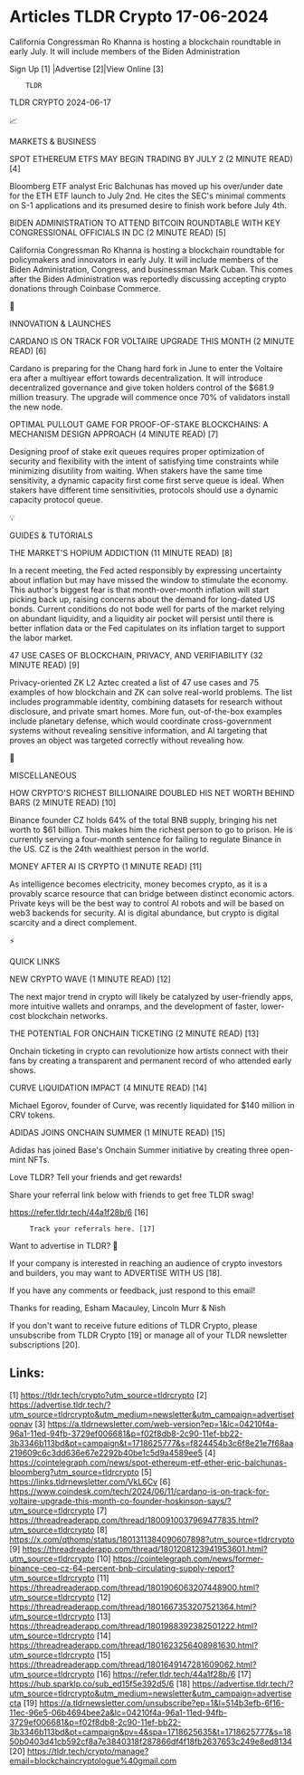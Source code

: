 # Articles TLDR Crypto 17-06-2024

California Congressman Ro Khanna is hosting a blockchain roundtable in
early July. It will include members of the Biden Administration  

 Sign Up [1] |Advertise [2]|View Online [3] 

		TLDR 

TLDR CRYPTO 2024-06-17

📈 

MARKETS & BUSINESS

 SPOT ETHEREUM ETFS MAY BEGIN TRADING BY JULY 2 (2 MINUTE READ) [4] 

 Bloomberg ETF analyst Eric Balchunas has moved up his over/under date
for the ETH ETF launch to July 2nd. He cites the SEC's minimal
comments on S-1 applications and its presumed desire to finish work
before July 4th. 

 BIDEN ADMINISTRATION TO ATTEND BITCOIN ROUNDTABLE WITH KEY
CONGRESSIONAL OFFICIALS IN DC (2 MINUTE READ) [5] 

 California Congressman Ro Khanna is hosting a blockchain roundtable
for policymakers and innovators in early July. It will include members
of the Biden Administration, Congress, and businessman Mark Cuban.
This comes after the Biden Administration was reportedly discussing
accepting crypto donations through Coinbase Commerce. 

🚀 

INNOVATION & LAUNCHES

 CARDANO IS ON TRACK FOR VOLTAIRE UPGRADE THIS MONTH (2 MINUTE READ)
[6] 

 Cardano is preparing for the Chang hard fork in June to enter the
Voltaire era after a multiyear effort towards decentralization. It
will introduce decentralized governance and give token holders control
of the $681.9 million treasury. The upgrade will commence once 70% of
validators install the new node. 

 OPTIMAL PULLOUT GAME FOR PROOF-OF-STAKE BLOCKCHAINS: A MECHANISM
DESIGN APPROACH (4 MINUTE READ) [7] 

 Designing proof of stake exit queues requires proper optimization of
security and flexibility with the intent of satisfying time
constraints while minimizing disutility from waiting. When stakers
have the same time sensitivity, a dynamic capacity first come first
serve queue is ideal. When stakers have different time sensitivities,
protocols should use a dynamic capacity protocol queue. 

💡 

GUIDES & TUTORIALS

 THE MARKET'S HOPIUM ADDICTION (11 MINUTE READ) [8] 

 In a recent meeting, the Fed acted responsibly by expressing
uncertainty about inflation but may have missed the window to
stimulate the economy. This author's biggest fear is that
month-over-month inflation will start picking back up, raising
concerns about the demand for long-dated US bonds. Current conditions
do not bode well for parts of the market relying on abundant
liquidity, and a liquidity air pocket will persist until there is
better inflation data or the Fed capitulates on its inflation target
to support the labor market. 

 47 USE CASES OF BLOCKCHAIN, PRIVACY, AND VERIFIABILITY (32 MINUTE
READ) [9] 

 Privacy-oriented ZK L2 Aztec created a list of 47 use cases and 75
examples of how blockchain and ZK can solve real-world problems. The
list includes programmable identity, combining datasets for research
without disclosure, and private smart homes. More fun, out-of-the-box
examples include planetary defense, which would coordinate
cross-government systems without revealing sensitive information, and
AI targeting that proves an object was targeted correctly without
revealing how. 

🦄 

MISCELLANEOUS

 HOW CRYPTO'S RICHEST BILLIONAIRE DOUBLED HIS NET WORTH BEHIND BARS (2
MINUTE READ) [10] 

 Binance founder CZ holds 64% of the total BNB supply, bringing his
net worth to $61 billion. This makes him the richest person to go to
prison. He is currently serving a four-month sentence for failing to
regulate Binance in the US. CZ is the 24th wealthiest person in the
world. 

 MONEY AFTER AI IS CRYPTO (1 MINUTE READ) [11] 

 As intelligence becomes electricity, money becomes crypto, as it is a
provably scarce resource that can bridge between distinct economic
actors. Private keys will be the best way to control AI robots and
will be based on web3 backends for security. AI is digital abundance,
but crypto is digital scarcity and a direct complement. 

⚡ 

QUICK LINKS

 NEW CRYPTO WAVE (1 MINUTE READ) [12] 

 The next major trend in crypto will likely be catalyzed by
user-friendly apps, more intuitive wallets and onramps, and the
development of faster, lower-cost blockchain networks. 

 THE POTENTIAL FOR ONCHAIN TICKETING (2 MINUTE READ) [13] 

 Onchain ticketing in crypto can revolutionize how artists connect
with their fans by creating a transparent and permanent record of who
attended early shows. 

 CURVE LIQUIDATION IMPACT (4 MINUTE READ) [14] 

 Michael Egorov, founder of Curve, was recently liquidated for $140
million in CRV tokens. 

 ADIDAS JOINS ONCHAIN SUMMER (1 MINUTE READ) [15] 

 Adidas has joined Base's Onchain Summer initiative by creating three
open-mint NFTs. 

Love TLDR? Tell your friends and get rewards!

 Share your referral link below with friends to get free TLDR swag! 

 https://refer.tldr.tech/44a1f28b/6 [16] 

		 Track your referrals here. [17] 

Want to advertise in TLDR? 📰

 If your company is interested in reaching an audience of crypto
investors and builders, you may want to ADVERTISE WITH US [18]. 

 If you have any comments or feedback, just respond to this email! 

Thanks for reading, 
Esham Macauley, Lincoln Murr & Nish 

If you don't want to receive future editions of TLDR Crypto, please
unsubscribe from TLDR Crypto [19] or manage all of your TLDR
newsletter subscriptions [20]. 

 

Links:
------
[1] https://tldr.tech/crypto?utm_source=tldrcrypto
[2] https://advertise.tldr.tech/?utm_source=tldrcrypto&utm_medium=newsletter&utm_campaign=advertisetopnav
[3] https://a.tldrnewsletter.com/web-version?ep=1&lc=04210f4a-96a1-11ed-94fb-3729ef006681&p=f02f8db8-2c90-11ef-bb22-3b3346b113bd&pt=campaign&t=1718625777&s=f824454b3c6f8e21e7f68aa219609c6c3dd636e67e2292b40be1c5d9a4589ee5
[4] https://cointelegraph.com/news/spot-ethereum-etf-ether-eric-balchunas-bloomberg?utm_source=tldrcrypto
[5] https://links.tldrnewsletter.com/VkL6Cv
[6] https://www.coindesk.com/tech/2024/06/11/cardano-is-on-track-for-voltaire-upgrade-this-month-co-founder-hoskinson-says/?utm_source=tldrcrypto
[7] https://threadreaderapp.com/thread/1800910037969477835.html?utm_source=tldrcrypto
[8] https://x.com/qthomp/status/1801311384090607898?utm_source=tldrcrypto
[9] https://threadreaderapp.com/thread/1801208123941953601.html?utm_source=tldrcrypto
[10] https://cointelegraph.com/news/former-binance-ceo-cz-64-percent-bnb-circulating-supply-report?utm_source=tldrcrypto
[11] https://threadreaderapp.com/thread/1801906063207448900.html?utm_source=tldrcrypto
[12] https://threadreaderapp.com/thread/1801667353207521364.html?utm_source=tldrcrypto
[13] https://threadreaderapp.com/thread/1801988392382501222.html?utm_source=tldrcrypto
[14] https://threadreaderapp.com/thread/1801623256408981630.html?utm_source=tldrcrypto
[15] https://threadreaderapp.com/thread/1801649147281609062.html?utm_source=tldrcrypto
[16] https://refer.tldr.tech/44a1f28b/6
[17] https://hub.sparklp.co/sub_ed15f5e392d5/6
[18] https://advertise.tldr.tech/?utm_source=tldrcrypto&utm_medium=newsletter&utm_campaign=advertisecta
[19] https://a.tldrnewsletter.com/unsubscribe?ep=1&l=514b3efb-6f16-11ec-96e5-06b4694bee2a&lc=04210f4a-96a1-11ed-94fb-3729ef006681&p=f02f8db8-2c90-11ef-bb22-3b3346b113bd&pt=campaign&pv=4&spa=1718625635&t=1718625777&s=1850b0403d41cb592cf8a7e3840318f287866df4f18fb2637653c249e8ed8134
[20] https://tldr.tech/crypto/manage?email=blockchaincryptologue%40gmail.com